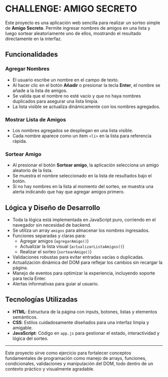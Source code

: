 # CHALLENGE: AMIGO SECRETO

Este proyecto es una aplicación web sencilla para realizar un sorteo simple de **Amigo Secreto**. Permite ingresar nombres de amigos en una lista y luego sortear aleatoriamente uno de ellos, mostrando el resultado directamente en la interfaz.

## Funcionalidades

### Agregar Nombres
- El usuario escribe un nombre en el campo de texto.
- Al hacer clic en el botón **Añadir** o presionar la tecla **Enter**, el nombre se añade a la lista de amigos.
- Se valida que el nombre no esté vacío y que no haya nombres duplicados para asegurar una lista limpia.
- La lista visible se actualiza dinámicamente con los nombres agregados.

### Mostrar Lista de Amigos
- Los nombres agregados se despliegan en una lista visible.
- Cada nombre aparece como un ítem `<li>` en la lista para referencia rápida.

### Sortear Amigo
- Al presionar el botón **Sortear amigo**, la aplicación selecciona un amigo aleatorio de la lista.
- Se muestra el nombre seleccionado en la lista de resultados bajo el botón.
- Si no hay nombres en la lista al momento del sorteo, se muestra una alerta indicando que hay que agregar amigos primero.

## Lógica y Diseño de Desarrollo

- Toda la lógica está implementada en JavaScript puro, corriendo en el navegador sin necesidad de backend.
- Se utiliza un array `amigos` para almacenar los nombres ingresados.
- Funciones separadas y claras para:
  - Agregar amigos (`agregarAmigo()`)
  - Actualizar la lista visual (`actualizarListaAmigos()`)
  - Realizar el sorteo (`sortearAmigo()`)
- Validaciones robustas para evitar entradas vacías o duplicadas.
- Actualización dinámica del DOM para reflejar los cambios sin recargar la página.
- Manejo de eventos para optimizar la experiencia, incluyendo soporte para tecla Enter.
- Alertas informativas para guiar al usuario.

## Tecnologías Utilizadas

- **HTML**: Estructura de la página con inputs, botones, listas y elementos semánticos.
- **CSS**: Estilos cuidadosamente diseñados para una interfaz limpia y amigable.
- **JavaScript**: Código en `app.js` para gestionar el estado, interactividad y lógica del sorteo.

---

Este proyecto sirve como ejercicio para fortalecer conceptos fundamentales de programación como manejo de arrays, funciones, condicionales, validaciones y manipulación del DOM, todo dentro de un contexto práctico y visualmente agradable.


